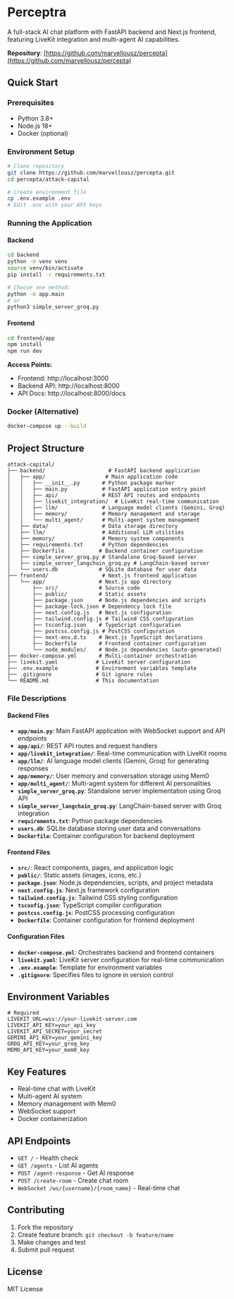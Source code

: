 # Perceptra

A full-stack AI chat platform with FastAPI backend and Next.js frontend, featuring LiveKit integration and multi-agent AI capabilities.

**Repository**: [https://github.com/marvellousz/percepta](https://github.com/marvellousz/percepta)

## Quick Start

### Prerequisites
- Python 3.8+
- Node.js 18+
- Docker (optional)

### Environment Setup
```bash
# Clone repository
git clone https://github.com/marvellousz/percepta.git
cd percepta/attack-capital

# Create environment file
cp .env.example .env
# Edit .env with your API keys
```

### Running the Application

#### Backend
```bash
cd backend
python -m venv venv
source venv/bin/activate
pip install -r requirements.txt

# Choose one method:
python -m app.main
# or
python3 simple_server_groq.py
```

#### Frontend
```bash
cd frontend/app
npm install
npm run dev
```

**Access Points:**
- Frontend: http://localhost:3000
- Backend API: http://localhost:8000
- API Docs: http://localhost:8000/docs

### Docker (Alternative)
```bash
docker-compose up --build
```

## Project Structure
```
attack-capital/
├── backend/                    # FastAPI backend application
│   ├── app/                   # Main application code
│   │   ├── __init__.py       # Python package marker
│   │   ├── main.py           # FastAPI application entry point
│   │   ├── api/              # REST API routes and endpoints
│   │   ├── livekit_integration/  # LiveKit real-time communication
│   │   ├── llm/              # Language model clients (Gemini, Groq)
│   │   ├── memory/           # Memory management and storage
│   │   └── multi_agent/      # Multi-agent system management
│   ├── data/                 # Data storage directory
│   ├── llm/                  # Additional LLM utilities
│   ├── memory/               # Memory system components
│   ├── requirements.txt      # Python dependencies
│   ├── Dockerfile           # Backend container configuration
│   ├── simple_server_groq.py # Standalone Groq-based server
│   ├── simple_server_langchain_groq.py # LangChain-based server
│   └── users.db             # SQLite database for user data
├── frontend/                 # Next.js frontend application
│   └── app/                 # Next.js app directory
│       ├── src/             # Source code
│       ├── public/          # Static assets
│       ├── package.json     # Node.js dependencies and scripts
│       ├── package-lock.json # Dependency lock file
│       ├── next.config.js   # Next.js configuration
│       ├── tailwind.config.js # Tailwind CSS configuration
│       ├── tsconfig.json    # TypeScript configuration
│       ├── postcss.config.js # PostCSS configuration
│       ├── next-env.d.ts    # Next.js TypeScript declarations
│       ├── Dockerfile       # Frontend container configuration
│       └── node_modules/    # Node.js dependencies (auto-generated)
├── docker-compose.yml       # Multi-container orchestration
├── livekit.yaml            # LiveKit server configuration
├── .env.example            # Environment variables template
├── .gitignore              # Git ignore rules
└── README.md               # This documentation
```

### File Descriptions

#### Backend Files
- **`app/main.py`**: Main FastAPI application with WebSocket support and API endpoints
- **`app/api/`**: REST API routes and request handlers
- **`app/livekit_integration/`**: Real-time communication with LiveKit rooms
- **`app/llm/`**: AI language model clients (Gemini, Groq) for generating responses
- **`app/memory/`**: User memory and conversation storage using Mem0
- **`app/multi_agent/`**: Multi-agent system for different AI personalities
- **`simple_server_groq.py`**: Standalone server implementation using Groq API
- **`simple_server_langchain_groq.py`**: LangChain-based server with Groq integration
- **`requirements.txt`**: Python package dependencies
- **`users.db`**: SQLite database storing user data and conversations
- **`Dockerfile`**: Container configuration for backend deployment

#### Frontend Files
- **`src/`**: React components, pages, and application logic
- **`public/`**: Static assets (images, icons, etc.)
- **`package.json`**: Node.js dependencies, scripts, and project metadata
- **`next.config.js`**: Next.js framework configuration
- **`tailwind.config.js`**: Tailwind CSS styling configuration
- **`tsconfig.json`**: TypeScript compiler configuration
- **`postcss.config.js`**: PostCSS processing configuration
- **`Dockerfile`**: Container configuration for frontend deployment

#### Configuration Files
- **`docker-compose.yml`**: Orchestrates backend and frontend containers
- **`livekit.yaml`**: LiveKit server configuration for real-time communication
- **`.env.example`**: Template for environment variables
- **`.gitignore`**: Specifies files to ignore in version control

## Environment Variables
```env
# Required
LIVEKIT_URL=wss://your-livekit-server.com
LIVEKIT_API_KEY=your_api_key
LIVEKIT_API_SECRET=your_secret
GEMINI_API_KEY=your_gemini_key
GROQ_API_KEY=your_groq_key
MEM0_API_KEY=your_mem0_key
```

## Key Features
- Real-time chat with LiveKit
- Multi-agent AI system
- Memory management with Mem0
- WebSocket support
- Docker containerization

## API Endpoints
- `GET /` - Health check
- `GET /agents` - List AI agents
- `POST /agent-response` - Get AI response
- `POST /create-room` - Create chat room
- `WebSocket /ws/{username}/{room_name}` - Real-time chat

## Contributing
1. Fork the repository
2. Create feature branch: `git checkout -b feature/name`
3. Make changes and test
4. Submit pull request

## License
MIT License
